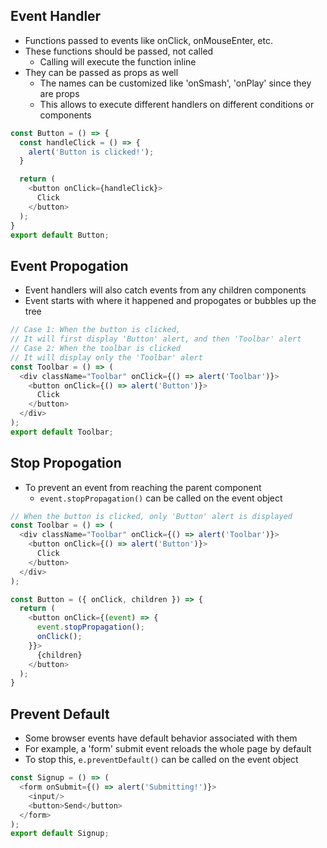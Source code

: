 ## Event Handler
- Functions passed to events like onClick, onMouseEnter, etc.
- These functions should be passed, not called
  - Calling will execute the function inline
- They can be passed as props as well
  - The names can be customized like 'onSmash', 'onPlay' since they are props
  - This allows to execute different handlers on different conditions or components

```js
const Button = () => {
  const handleClick = () => {
    alert('Button is clicked!');
  }

  return (
    <button onClick={handleClick}>
      Click
    </button>
  );
}
export default Button;
```

## Event Propogation
- Event handlers will also catch events from any children components
- Event starts with where it happened and propogates or bubbles up the tree

```js
// Case 1: When the button is clicked,
// It will first display 'Button' alert, and then 'Toolbar' alert
// Case 2: When the toolbar is clicked
// It will display only the 'Toolbar' alert
const Toolbar = () => (
  <div className="Toolbar" onClick={() => alert('Toolbar')}>
    <button onClick={() => alert('Button')}>
      Click
    </button>
  </div>
);
export default Toolbar;
```

## Stop Propogation
- To prevent an event from reaching the parent component
  - `event.stopPropagation()` can be called on the event object

```js
// When the button is clicked, only 'Button' alert is displayed
const Toolbar = () => (
  <div className="Toolbar" onClick={() => alert('Toolbar')}>
    <button onClick={() => alert('Button')}>
      Click
    </button>
  </div>
);

const Button = ({ onClick, children }) => {
  return (
    <button onClick={(event) => {
      event.stopPropagation();
      onClick();
    }}>
      {children}
    </button>
  );
}
```

## Prevent Default
- Some browser events have default behavior associated with them
- For example, a 'form' submit event reloads the whole page by default
- To stop this, `e.preventDefault()` can be called on the event object

```js
const Signup = () => (
  <form onSubmit={() => alert('Submitting!')}>
    <input/>
    <button>Send</button>
  </form>
);
export default Signup;
```
